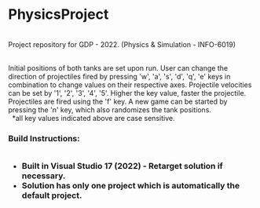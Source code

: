 # PhysicsProject
<?xml version = "1.0" encoding = "UTF-8">

<br/>Project repository for GDP - 2022. (Physics & Simulation - INFO-6019) <br/><br/>

<p> Initial positions of both tanks are set upon run. User can change the direction of projectiles fired by pressing 'w', 'a', 's', 'd', 'q', 'e' keys in combination to change values on their respective axes. Projectile velocities can be set by '1', '2', '3', '4', '5'. Higher the key value, faster the projectile. Projectiles are fired using the 'f' key. A new game can be started by pressing the 'n' key, which also randomizes the tank positions. <br/>&nbsp; *all key values indicated above are case sensitive. <p/>
	
<h3/> Build Instructions: <br/><br/>
    <ul>
      <li> Built in Visual Studio 17 (2022) - Retarget solution if necessary.
      <li> Solution has only one project which is automatically the default project.
    <ul/>
